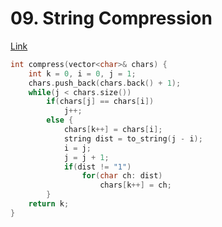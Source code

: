 # 09. String Compression

[Link](https://leetcode.com/problems/string-compression/)

```cpp
int compress(vector<char>& chars) {
    int k = 0, i = 0, j = 1;
    chars.push_back(chars.back() + 1);
    while(j < chars.size()) 
        if(chars[j] == chars[i])
            j++;
        else {
            chars[k++] = chars[i];
            string dist = to_string(j - i);
            i = j;
            j = j + 1;
            if(dist != "1")
                for(char ch: dist)
                    chars[k++] = ch;
        }
    return k;
}
```
